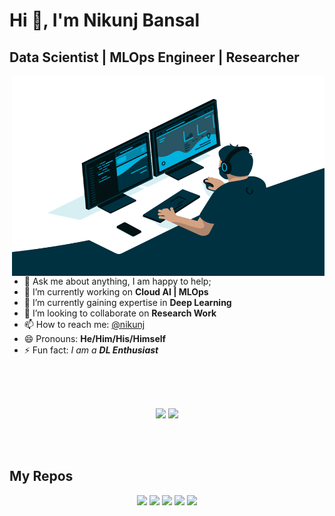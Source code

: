 <!--
**Nikunjbansal99/Nikunjbansal99** is a ✨ _special_ ✨ repository because its `README.md` (this file) appears on your GitHub profile.

Here are some ideas to get you started:

- 🔭 I’m currently working on ...
- 🌱 I’m currently learning ...
- 👯 I’m looking to collaborate on ...
- 🤔 I’m looking for help with ...
- 💬 Ask me about ...
- 📫 How to reach me: ...
- 😄 Pronouns: ...
- ⚡ Fun fact: ...
-->
# Hi 👋, I'm Nikunj Bansal

## **Data Scientist | MLOps Engineer | Researcher**
  
  <img align="right" alt="GIF" src="https://github.com/Nikunjbansal99/Nikunjbansal99/blob/main/code.gif?raw=true" width="500" height="320" />

- 💬 Ask me about anything, I am happy to help;
- 🔭 I’m currently working on **Cloud AI | MLOps**
- 🌱 I’m currently gaining expertise in **Deep Learning**
- 👯 I’m looking to collaborate on **Research Work** 
- 📫 How to reach me: [@nikunj](https://linktr.ee/nikunjbansal99)
- 😄 Pronouns: **He/Him/His/Himself**
- ⚡ Fun fact: *I am a **DL Enthusiast***

<br>
<br>
<br>
<p align="center">
   <img width="48%" src="https://github-readme-stats.vercel.app/api?username=Nikunjbansal99&theme=midnight-purple&show_icons=true" />
   <img width="48%" src="https://github-readme-streak-stats.herokuapp.com/?user=Nikunjbansal99&theme=midnight-purple" />
</p>
<br>
<br>

## **My Repos**

<p align="center">
   <img width="48%" src="https://github-readme-stats.vercel.app/api/pin/?username=Nikunjbansal99&theme=midnight-purple&repo=SentimentAnalysisOnCoronaTweets" />
   <img width="48%" src="https://github-readme-stats.vercel.app/api/pin/?username=Nikunjbansal99&theme=midnight-purple&repo=Data-Science-Capstone" />
   <img width="48%" src="https://github-readme-stats.vercel.app/api/pin/?username=Nikunjbansal99&theme=midnight-purple&repo=DetectingCOVID-19withChestXRay" />
   <img width="48%" src="https://github-readme-stats.vercel.app/api/pin/?username=Nikunjbansal99&theme=midnight-purple&repo=VISUALGO" />
   <img width="48%" src="https://github-readme-stats.vercel.app/api/pin/?username=Nikunjbansal99&theme=midnight-purple&repo=ClusteringNIPSConferencePapers1987-2015" />
</p>

